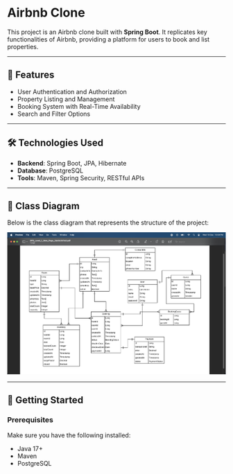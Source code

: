 # Airbnb Clone

This project is an Airbnb clone built with **Spring Boot**. It replicates key functionalities of Airbnb, providing a platform for users to book and list properties.

---

## 🌟 Features

- User Authentication and Authorization
- Property Listing and Management
- Booking System with Real-Time Availability
- Search and Filter Options

---

## 🛠️ Technologies Used

- **Backend**: Spring Boot, JPA, Hibernate
- **Database**: PostgreSQL
- **Tools**: Maven, Spring Security, RESTful APIs

---

## 📄 Class Diagram

Below is the class diagram that represents the structure of the project:

![Class Diagram](class_diagram.png)

---

## 🚀 Getting Started

### Prerequisites

Make sure you have the following installed:
- Java 17+
- Maven
- PostgreSQL
